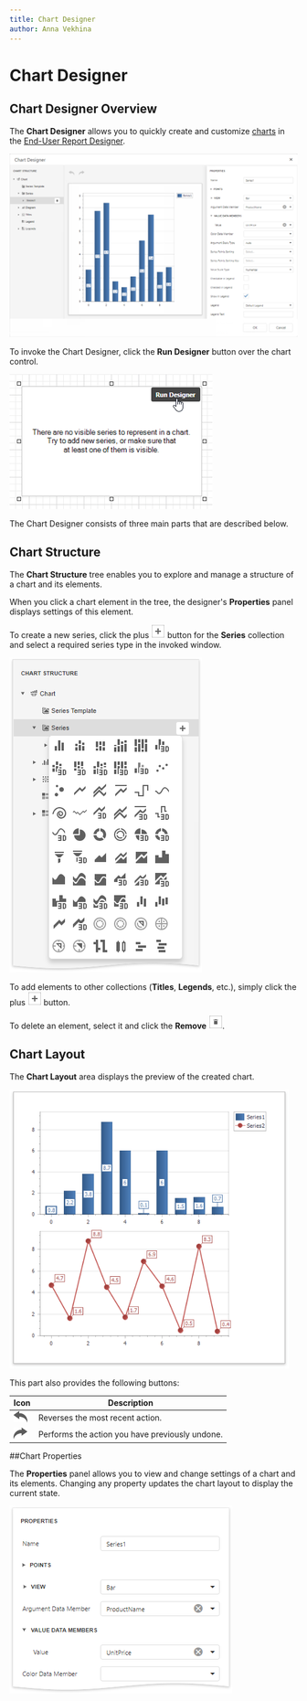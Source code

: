 ```yaml
---
title: Chart Designer
author: Anna Vekhina
---
```


# Chart Designer

## Chart Designer Overview

The **Chart Designer** allows you to quickly create and customize [charts](../use-report-elements/use-charts-and-pivot-grids.md) in the [End-User Report Designer](../../report-designer.md).

![](../../../images/eurd-web-chart-designer.png)

To invoke the Chart Designer, click the **Run Designer** button over the chart control.

![](../../../images/eurd-web-chart-control-run-designer-button.png)

The Chart Designer consists of three main parts that are described below.

## Chart Structure

The **Chart Structure** tree enables you to explore and manage a structure of a chart and its elements.

When you click a chart element in the tree, the designer's **Properties** panel displays settings of this element.

To create a new series, click the plus ![](../../../images/eurd-web-report-explorer-add-style.png) button for the **Series** collection and select a required series type in the invoked window.

![](../../../images/eurd-web-chart-designer-add-series-button.png)

To add elements to other collections (**Titles**, **Legends**, etc.), simply click the plus ![](../../../images/eurd-web-report-explorer-add-style.png) button.

To delete an element, select it and click the **Remove**  ![](../../../images/eurd-web-fieldlist-data-source-delete.png).

## Chart Layout

The **Chart Layout** area displays the preview of the created chart.

![](../../../images/eurd-web-chart-designer-layout.png)

This part also provides the following buttons:

| Icon | Description |
|---|---|
|![](../../../images/eurd-web-designer-main-toolbar-undo.png)| Reverses the most recent action. |
|![](../../../images/eurd-web-designer-main-toolbar-redo.png)| Performs the action you have previously undone. |

##Chart Properties

The **Properties** panel allows you to view and change settings of a chart and its elements. Changing any property updates the chart layout to display the current state.

![](../../../images/eurd-web-chart-designer-properties.png)
